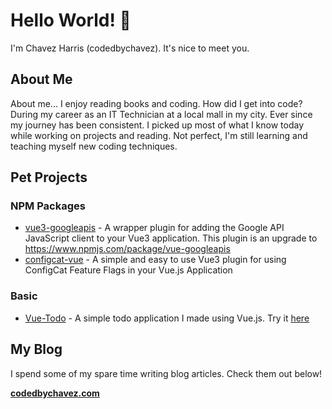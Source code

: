 # Hello World! 👋 

I'm Chavez Harris (codedbychavez). It's nice to meet you. 

## About Me

About me... I enjoy reading books and coding. How did I get into code? During my career as an IT Technician at a local mall in my city. Ever since my journey has been consistent. I picked up most of what I know today while working on projects and reading. Not perfect, I'm still learning and teaching myself new coding techniques.

## Pet Projects

### NPM Packages

- [vue3-googleapis](https://www.npmjs.com/package/vue3-googleapis) - A wrapper plugin for adding the Google API JavaScript client to your Vue3 application. This plugin is an upgrade to https://www.npmjs.com/package/vue-googleapis
- [configcat-vue](https://www.npmjs.com/package/configcat-vue) - A simple and easy to use Vue3 plugin for using ConfigCat Feature Flags in your Vue.js Application

### Basic

- [Vue-Todo](https://github.com/codedbychavez/vue3-todo) - A simple todo application I made using Vue.js. Try it [here](https://melodic-narwhal-26e489.netlify.app/)

## My Blog

I spend some of my spare time writing blog articles. Check them out below!

**[codedbychavez.com](https://codedbychavez.com)**
